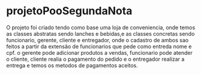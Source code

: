 # projetoPooSegundaNota

O projeto foi criado tendo como base uma loja de conveniencia, onde temos as classes abstratas sendo lanches e bebidas,e as classes concretas sendo funcionario, gerente, cliente e entregador, onde o cadastro de ambos sao feitos a partir da extensão de funcionarios que pede como entreda nome e cpf.
o gerente pode adicionar produtos a vendas, funcionario pode atender o cliente, cliente realia o pagamento do pedido e o entregador realizar a entrega e temos os metodos de pagamentos aceitos.

